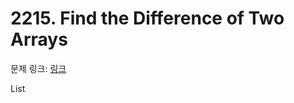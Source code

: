 # 2215. Find the Difference of Two Arrays

문제 링크: [링크](https://leetcode.com/problems/find-the-difference-of-two-arrays/description/)

List